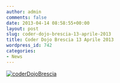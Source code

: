 ```yaml
---
author: admin
comments: false
date: 2013-04-14 08:58:55+00:00
layout: post
slug: coder-dojo-brescia-13-aprile-2013
title: Coder Dojo Brescia 13 Aprile 2013
wordpress_id: 742
categories:
- News
---
```


[![coderDojoBrescia](//coderdojomilano.it/wp-content/uploads/2013/04/coderDojoBrescia.jpg)](//brescia.talentgarden.it/2013/03/19/coderdojo-anche-a-brescia-i-bambini-imparano-a-programmare-divertendosi/)
